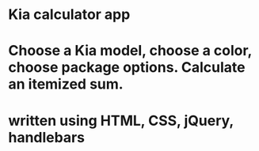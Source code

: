 # Kia calculator app
# Choose a Kia model, choose a color, choose package options. Calculate an itemized sum.
# written using HTML, CSS, jQuery, handlebars

